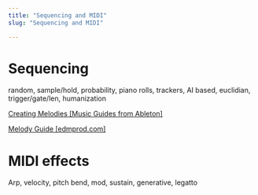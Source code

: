 ```yaml
---
title: "Sequencing and MIDI"
slug: "Sequencing and MIDI"

---
```


# Sequencing

random, sample/hold, probability, piano rolls, trackers, AI based, euclidian, trigger/gate/len, humanization

[Creating Melodies [Music Guides from Ableton]](https://makingmusic.ableton.com/creating-melodies-1-contour)

[Melody Guide [edmprod.com]](https://www.edmprod.com/ultimate-melody-guide/)

# MIDI effects

Arp, velocity, pitch bend, mod, sustain, generative, legatto

